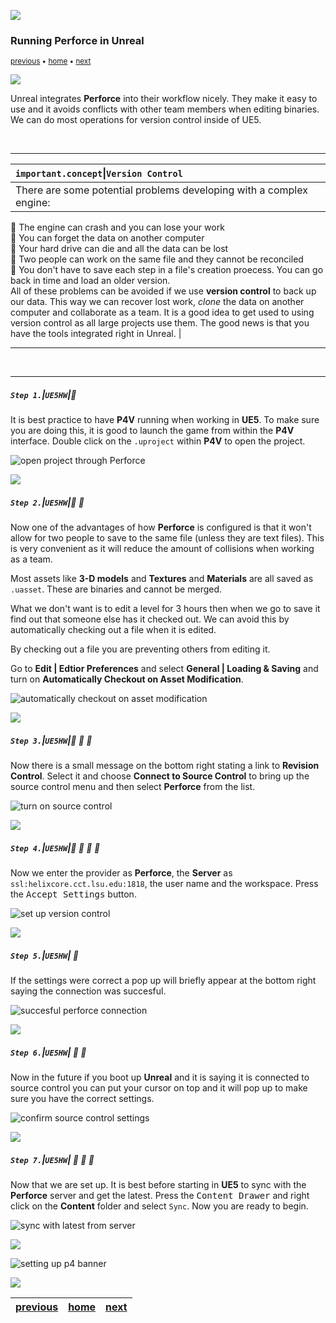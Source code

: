 ![](../images/line3.png)

### Running Perforce in Unreal

<sub>[previous](../installing/README.md#user-content-installing-unreal--perforce) • [home](../README.md#user-content-ue4-hello-world) • [next](../adding-p4/README.md#user-content-adding-file-to-perforce)</sub>

![](../images/line3.png)

Unreal integrates **Perforce** into their workflow nicely.  They make it easy to use and it avoids conflicts with other team members when editing binaries. We can do most operations for version control inside of UE5.


<br>

---

| `important.concept`\|`Version Control`| 
| :--- |
| There are some potential problems developing with a complex engine:<br>
:small_blue_diamond: The engine can crash and you can lose your work<br>
:small_blue_diamond: You can forget the data on another computer<br>
:small_blue_diamond: Your hard drive can die and all the data can be lost<br>
:small_blue_diamond: Two people can work on the same file and they cannot be reconciled<br>
:small_blue_diamond: You don't have to save each step in a file's creation proecess.  You can go back in time and load an older version.<br>
All of these problems can be avoided if we use **version control** to back up our data.  This way we can recover lost work, *clone* the data on another computer and collaborate as a team.  It is a good idea to get used to using version control as all large projects use them. The good news is that you have the tools integrated right in Unreal. |

---

<br>

---


##### `Step 1.`\|`UE5HW`|:small_blue_diamond:

It is best practice to have **P4V** running when working in **UE5**.  To make sure you are doing this, it is good to launch the game from within the **P4V** interface.  Double click on the `.uproject` within **P4V** to open the project.

![open project through Perforce](images/doubleClickProject.png)

![](../images/line2.png)

##### `Step 2.`\|`UE5HW`|:small_blue_diamond: :small_blue_diamond: 

Now one of the advantages of how **Perforce** is configured is that it won't allow for two people to save to the same file (unless they are text files). This is very convenient as it will reduce the amount of collisions when working as a team.  

Most assets like **3-D models** and **Textures** and **Materials** are all saved as `.uasset`.  These are binaries and cannot be merged.

What we don't want is to edit a level for 3 hours then when we go to save it find out that someone else has it checked out.  We can avoid this by automatically checking out a file when it is edited. 

By checking out a file you are preventing others from editing it.

Go to **Edit | Edtior Preferences** and select **General | Loading & Saving** and turn on **Automatically Checkout on Asset Modification**.

![automatically checkout on asset modification](images/automaticallyCheckoutOnChange.png)

![](../images/line2.png)

##### `Step 3.`\|`UE5HW`|:small_blue_diamond: :small_blue_diamond: :small_blue_diamond:

Now there is a small message on the bottom right stating a link to **Revision Control**.  Select it and choose **Connect to Source Control** to bring up the source control menu and then select **Perforce** from the list.

![turn on source control](images/turnOnSource.png)

![](../images/line2.png)

##### `Step 4.`\|`UE5HW`|:small_blue_diamond: :small_blue_diamond: :small_blue_diamond: :small_blue_diamond:

Now we enter the provider as **Perforce**, the **Server** as `ssl:helixcore.cct.lsu.edu:1818`, the user name and the workspace. Press the <kbd>Accept Settings</kbd> button.

![set up version control](images/p4location.png)

![](../images/line2.png)

##### `Step 5.`\|`UE5HW`| :small_orange_diamond:

If the settings were correct a pop up will briefly appear at the bottom right saying the connection was succesful.

![succesful perforce connection](images/succesful.png)

![](../images/line2.png)

##### `Step 6.`\|`UE5HW`| :small_orange_diamond: :small_blue_diamond:

Now in the future if you boot up **Unreal** and it is saying it is connected to source control you can put your cursor on top and it will pop up to make sure you have the correct settings.

![confirm source control settings](images/confirmSettings.png)

![](../images/line2.png)

##### `Step 7.`\|`UE5HW`| :small_orange_diamond: :small_blue_diamond: :small_blue_diamond:

Now that we are set up.  It is best before starting in **UE5** to sync with the **Perforce** server and get the latest.  Press the <kbd>Content Drawer</kbd> and right click on the **Content** folder and select `Sync`. Now you are ready to begin.

![sync with latest from server](images/syncToServer.png)

![](../images/line.png)

![setting up p4 banner](images/banner.png)


![](../images/line.png)

| [previous](../installing/README.md#user-content-installing-unreal--perforce)| [home](../README.md#user-content-ue4-hello-world) | [next](../adding-p4/README.md#user-content-adding-file-to-perforce)|
|---|---|---|

